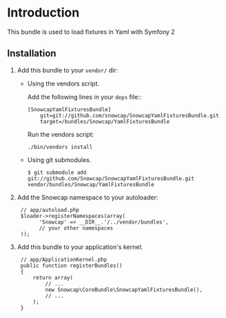Introduction
============

This bundle is used to load fixtures in Yaml with Symfony 2

Installation
------------

  1. Add this bundle to your ``vendor/`` dir:
      * Using the vendors script.

        Add the following lines in your ``deps`` file::

            [SnowcapYamlFixturesBundle]
                git=git://github.com/snowcap/SnowcapYamlFixturesBundle.git
                target=/bundles/Snowcap/YamlFixturesBundle
            
        Run the vendors script:

            ./bin/vendors install

      * Using git submodules.

            $ git submodule add git://github.com/Snowcap/SnowcapYamlFixturesBundle.git vendor/bundles/Snowcap/YamlFixturesBundle

  2. Add the Snowcap namespace to your autoloader:

          // app/autoload.php
          $loader->registerNamespaces(array(
                'Snowcap' => __DIR__.'/../vendor/bundles',
                // your other namespaces
          ));

  3. Add this bundle to your application's kernel:

          // app/ApplicationKernel.php
          public function registerBundles()
          {
              return array(
                  // ...
                  new Snowcap\CoreBundle\SnowcapYamlFixturesBundle(),
                  // ...
              );
          }
          
 